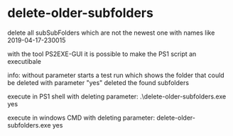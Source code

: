 # delete-older-subfolders
delete all subSubFolders which are not the newest one with names like 2019-04-17-230015

with the tool PS2EXE-GUI it is possible to make the PS1 script an executibale

info: 
without parameter starts a test run which shows the folder that could be deleted 
with parameter "yes" deleted the found subfolders

execute in PS1 shell with deleting parameter:
.\delete-older-subfolders.exe yes


execute in windows CMD with deleting parameter:
delete-older-subfolders.exe yes


